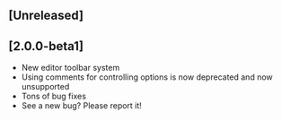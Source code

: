 ## [Unreleased]
## [2.0.0-beta1]
- New editor toolbar system
- Using comments for controlling options is now deprecated and now unsupported
- Tons of bug fixes
- See a new bug? Please report it!
